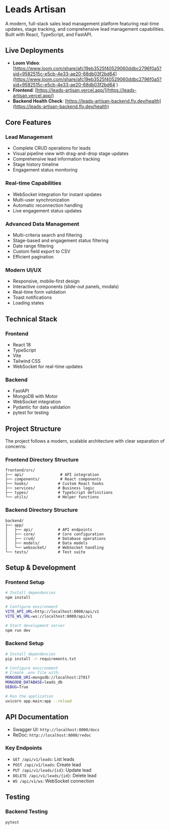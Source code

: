 # Leads Artisan

A modern, full-stack sales lead management platform featuring real-time updates, stage tracking, and comprehensive lead management capabilities. Built with React, TypeScript, and FastAPI.

## Live Deployments
- **Loom Video**: [https://www.loom.com/share/afc19eb3525f40529060ddbc2796f0a5?sid=9582515c-e5cb-4e33-ae20-68db03f2bd64](https://www.loom.com/share/afc19eb3525f40529060ddbc2796f0a5?sid=9582515c-e5cb-4e33-ae20-68db03f2bd64
)
- **Frontend**: [https://leads-artisan.vercel.app/](https://leads-artisan.vercel.app/)
- **Backend Health Check**: [https://leads-artisan-backend.fly.dev/health](https://leads-artisan-backend.fly.dev/health)

## Core Features

### Lead Management
- Complete CRUD operations for leads
- Visual pipeline view with drag-and-drop stage updates
- Comprehensive lead information tracking
- Stage history timeline
- Engagement status monitoring

### Real-time Capabilities
- WebSocket integration for instant updates
- Multi-user synchronization
- Automatic reconnection handling
- Live engagement status updates

### Advanced Data Management
- Multi-criteria search and filtering
- Stage-based and engagement status filtering
- Date range filtering
- Custom field export to CSV
- Efficient pagination

### Modern UI/UX
- Responsive, mobile-first design
- Interactive components (slide-out panels, modals)
- Real-time form validation
- Toast notifications
- Loading states

## Technical Stack

### Frontend
- React 18
- TypeScript
- Vite
- Tailwind CSS
- WebSocket for real-time updates

### Backend
- FastAPI
- MongoDB with Motor
- WebSocket integration
- Pydantic for data validation
- pytest for testing

## Project Structure

The project follows a modern, scalable architecture with clear separation of concerns:

### Frontend Directory Structure
```
frontend/src/
├── api/                # API integration
├── components/         # React components
├── hooks/             # Custom React hooks
├── services/          # Business logic
├── types/             # TypeScript definitions
└── utils/             # Helper functions
```

### Backend Directory Structure
```
backend/
├── app/
│   ├── api/           # API endpoints
│   ├── core/          # Core configuration
│   ├── crud/          # Database operations
│   ├── models/        # Data models
│   └── websocket/     # WebSocket handling
└── tests/             # Test suite
```

## Setup & Development

### Frontend Setup
```bash
# Install dependencies
npm install

# Configure environment
VITE_API_URL=http://localhost:8000/api/v1
VITE_WS_URL=ws://localhost:8000/api/v1 

# Start development server
npm run dev
```

### Backend Setup
```bash
# Install dependencies
pip install -r requirements.txt

# Configure environment
# Create .env file with:
MONGODB_URI=mongodb://localhost:27017
MONGODB_DATABASE=leads_db
DEBUG=True

# Run the application
uvicorn app.main:app --reload
```

## API Documentation

- Swagger UI: `http://localhost:8000/docs`
- ReDoc: `http://localhost:8000/redoc`

### Key Endpoints
- `GET /api/v1/leads`: List leads
- `POST /api/v1/leads`: Create lead
- `PUT /api/v1/leads/{id}`: Update lead
- `DELETE /api/v1/leads/{id}`: Delete lead
- `WS /api/v1/ws`: WebSocket connection

## Testing

### Backend Testing
```bash
pytest
```

